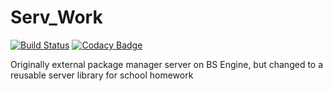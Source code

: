 # Serv_Work

[![Build Status](https://travis-ci.org/blAs1N/Serv_Work.svg?branch=master)](https://travis-ci.org/blAs1N/Serv_Work)
[![Codacy Badge](https://api.codacy.com/project/badge/Grade/1569b3be1f084b33a4228b7224357f20)](https://www.codacy.com/manual/blAs1N/Serv_Work?utm_source=github.com&amp;utm_medium=referral&amp;utm_content=blAs1N/Serv_Work&amp;utm_campaign=Badge_Grade)

Originally external package manager server on BS Engine, but changed to a reusable server library for school homework 
